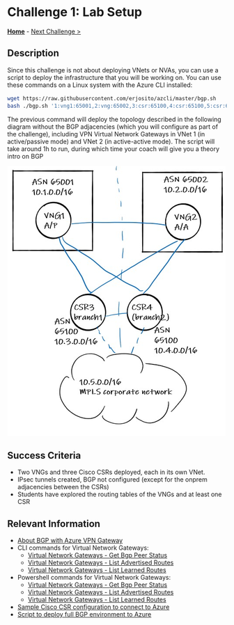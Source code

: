 # Challenge 1: Lab Setup

**[Home](../README.md)** - [Next Challenge >](./02-enable_bgp.md)

## Description

Since this challenge is not about deploying VNets or NVAs, you can use a script to deploy the infrastructure that you will be working on. You can use these commands on a Linux system with the Azure CLI installed:

```bash
wget https://raw.githubusercontent.com/erjosito/azcli/master/bgp.sh
bash ./bgp.sh '1:vng1:65001,2:vng:65002,3:csr:65100,4:csr:65100,5:csr:65100' '1:2:nobgp,1:3:nobgp,1:4:nobgp,2:3:nobgp,2:4:nobgp,3:4:nobgp,3:5,4:5' fasthackbgp northeurope 'supersecretpsk'
```

The previous command will deploy the topology described in the following diagram without the BGP adjacencies (which you will configure as part of the challenge), including VPN Virtual Network Gateways in VNet 1 (in active/passive mode) and VNet 2 (in active-active mode). The script will take around 1h to run, during which time your coach will give you a theory intro on BGP

![](media/bgp.png)

## Success Criteria

- Two VNGs and three Cisco CSRs deployed, each in its own VNet.
- IPsec tunnels created, BGP not configured (except for the onprem adjacencies between the CSRs)
- Students have explored the routing tables of the VNGs and at least one CSR

## Relevant Information

- [About BGP with Azure VPN Gateway](https://docs.microsoft.com/en-us/azure/vpn-gateway/vpn-gateway-bgp-overview)
- CLI commands for Virtual Network Gateways:
    - [Virtual Network Gateways - Get Bgp Peer Status](https://docs.microsoft.com/cli/azure/network/vnet-gateway?view=azure-cli-latest#az_network_vnet_gateway_list_bgp_peer_status)
    - [Virtual Network Gateways - List Advertised Routes](https://docs.microsoft.com/cli/azure/network/vnet-gateway?view=azure-cli-latest#az_network_vnet_gateway_list_advertised_routes)
    - [Virtual Network Gateways - List Learned Routes](https://docs.microsoft.com/cli/azure/network/vnet-gateway?view=azure-cli-latest#az_network_vnet_gateway_list_learned_routes)
- Powershell commands for Virtual Network Gateways:
    - [Virtual Network Gateways - Get Bgp Peer Status](https://docs.microsoft.com/powershell/module/az.network/get-azvirtualnetworkgatewaybgppeerstatus?view=azps-5.1.0)
    - [Virtual Network Gateways - List Advertised Routes](https://docs.microsoft.com/powershell/module/az.network/get-azvirtualnetworkgatewayadvertisedroute?view=azps-5.1.0)
    - [Virtual Network Gateways - List Learned Routes](https://docs.microsoft.com/powershell/module/az.network/get-azvirtualnetworkgatewaylearnedroute?view=azps-5.1.0)
- [Sample Cisco CSR configuration to connect to Azure](./csr/csr_config_2tunnels_tokenized.txt)
- [Script to deploy full BGP environment to Azure](https://github.com/erjosito/azcli/blob/master/bgp.sh)
